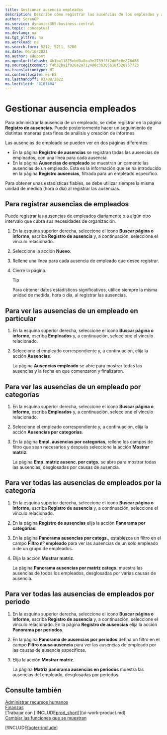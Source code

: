```yaml
---
title: Gestionar ausencia empleados
description: Describe cómo registrar las ausencias de los empleados y analizar las estadísticas de ausencias mediante las páginas Registro de ausencias y Ausencias de los empleados.
author: SorenGP
ms.service: dynamics365-business-central
ms.topic: conceptual
ms.devlang: na
ms.tgt_pltfrm: na
ms.workload: na
ms.search.form: 5212, 5211, 5200
ms.date: 06/16/2021
ms.author: edupont
ms.openlocfilehash: 4b1ba11875ebd9a8ea9e2733f3f2dd6c0e876d86
ms.sourcegitcommit: f4b32ba1f926a2a712400c36305616f320757723
ms.translationtype: HT
ms.contentlocale: es-ES
ms.lasthandoff: 02/08/2022
ms.locfileid: "8101404"
---
```

# <a name="manage-employee-absence"></a>Gestionar ausencia empleados
Para administrar la ausencia de un empleado, se debe registrar en la página **Registro de ausencias**. Puede posteriormente hacer un seguimiento de distintas maneras para fines de análisis y creación de informes.

Las ausencias de empleado se pueden ver en dos páginas diferentes:

* En la página **Registro de ausencias** se registran todas las ausencias de empleados, con una línea para cada ausencia.
* En la página **Ausencias de empleado** se muestran únicamente las ausencias de un empleado. Esta es la información que se ha introducido en la página **Registro ausencias**, filtrada para un empleado específico.

Para obtener unas estadísticas fiables, se debe utilizar siempre la misma unidad de medida (hora o día) al registrar las ausencias.

## <a name="to-register-employee-absence"></a>Para registrar ausencias de empleados
Puede registrar las ausencias de empleados diariamente o a algún otro intervalo que cubra sus necesidades de organización.

1. En la esquina superior derecha, seleccione el icono **Buscar página o informe**, escriba **Registro de ausencia** y, a continuación, seleccione el vínculo relacionado.
2. Seleccione la acción **Nuevo**.
3. Rellene una línea para cada ausencia de empleado que desee registrar.
4. Cierre la página.

    > [!Tip]
    > Para obtener datos estadísticos significativos, utilice siempre la misma unidad de medida, hora o día, al registrar las ausencias.

## <a name="to-view-an-individual-employees-absence"></a>Para ver las ausencias de un empleado en particular
1. En la esquina superior derecha, seleccione el icono **Buscar página o informe**, escriba **Empleados** y, a continuación, seleccione el vínculo relacionado.
2. Seleccione el empleado correspondiente y, a continuación, elija la acción **Ausencias**.

    La página **Ausencias empleado** se abre para mostrar todas las ausencias y la fecha en que comenzaron y finalizaron.

## <a name="to-view-an-employees-absence-by-categories"></a>Para ver las ausencias de un empleado por categorías
1. En la esquina superior derecha, seleccione el icono **Buscar página o informe**, escriba **Empleados** y, a continuación, seleccione el vínculo relacionado.
2. Seleccione el empleado correspondiente y, a continuación, elija la acción **Ausencias por categorías**.
3. En la página **Empl. ausencias por categorías**, rellene los campos de filtro que sean necesarios y después seleccione la acción **Mostrar matriz**.

    La página **Emp. matriz ausenc. por catgs.** se abre para mostrar todas las ausencias, desglosadas por causas de ausencia.

## <a name="to-view-all-employee-absences-by-category"></a>Para ver todas las ausencias de empleados por la categoría
1. En la esquina superior derecha, seleccione el icono **Buscar página o informe**, escriba **Registro de ausencia** y, a continuación, seleccione el vínculo relacionado.
2. En la página **Registro de ausencias** elija la acción **Panorama por categorías**.
3. En la página **Panorama ausencias por categs.**, establezca un filtro en el campo **Filtro nº empleado** para ver las ausencias de un solo empleado o de un grupo de empleados.
4. Elija la acción **Mostrar matriz**.

    La página **Panorama ausencias por matriz categs.** muestra las ausencias de todos los empleados, desglosadas por varias causas de ausencia.

## <a name="to-view-all-employee-absences-by-period"></a>Para ver todas las ausencias de empleados por periodo
1. En la esquina superior derecha, seleccione el icono **Buscar página o informe**, escriba **Registro de ausencia** y, a continuación, seleccione el vínculo relacionado.
   En la página **Registro de ausencias** elija la acción **Panorama por periodos**.
2. En la página **Panorama de ausencias por periodos** defina un filtro en el campo **Filtro causa ausencia** para ver las ausencias de empleado por las causas de ausencia específicas.
3. Elija la acción **Mostrar matriz**.

    La página **Matriz panorama ausencias en periodos** muestra las ausencias del empleado, desglosadas por periodos.

## <a name="see-also"></a>Consulte también
[Administrar recursos humanos](hr-manage-human-resources.md)  
[Finanzas](finance.md)  
[Trabajar con [!INCLUDE[prod_short](includes/prod_short.md)]](ui-work-product.md)  
[Cambiar las funciones que se muestran](ui-experiences.md)


[!INCLUDE[footer-include](includes/footer-banner.md)]